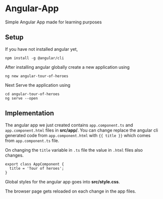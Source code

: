 # Angular-App
Simple Angular App made for learning purposes

## Setup
If you have not installed angular yet,

```
npm install -g @angular/cli
```

After installing angular globally create a new application using

```
ng new angular-tour-of-heroes
```

Next Serve the application using

```
cd angular-tour-of-heroes
ng serve --open
```

## Implementation
The angular app we just created contains ```app.component.ts``` and ```app.component.html``` files in **src/app/**. You can change replace the angular cli generated code from 
```app.component.html``` with ```{{ title }}``` which comes from ```app.component.ts``` 
file. 

On changing the ```title``` variable in ```.ts``` file the value in ```.html``` files also changes.

```
export class AppComponent {
  title = 'Tour of heroes';
}
```

Global styles for the angular app goes into **src/style.css**.

The browser page gets reloaded on each change in the app files.

